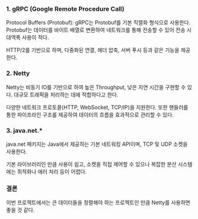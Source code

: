 ### 1. gRPC (Google Remote Procedure Call)

Protocol Buffers (Protobuf): gRPC는 Protobuf를 기본 직렬화 형식으로 사용한다. Protobuf는 데이터를 바이트 배열로 변환하여 네트워크를 통해 전송할 수 있어 전송 시 대역폭 사용이 적다.

HTTP/2를 기반으로 하며, 다중화된 연결, 헤더 압축, 서버 푸시 등과 같은 기능을 제공한다.

### 2. Netty
Netty는 비동기 IO를 기반으로 하여 높은 Throughput, 낮은 지연 시간을 구현할 수 있다. 대규모 트래픽을 처리하는 데에 적합하다고 한다.

다양한 네트워크 프로토콜(HTTP, WebSocket, TCP/IP)을 지원한다.
또한 핸들러를 통한 파이프라인 구조를 제공하여 데이터의 흐름을 효과적으로 관리할 수 있다.

### 3. java.net.*
java.net 패키지는 Java에서 제공하는 기본 네트워킹 API이며, TCP 및 UDP 소켓을 사용한다.

기본 라이브러리인 만큼 사용이 쉽고, 소켓을 직접 제어할 수 있으나 복잡한 분산 시스템에는 최적화나 에러 처리 등이 어렵다.

### 결론
이번 프로젝트에서는 큰 데이터들을 정렬해야 하는 프로젝트인 만큼 Netty를 사용하면 좋을 것 같다. 